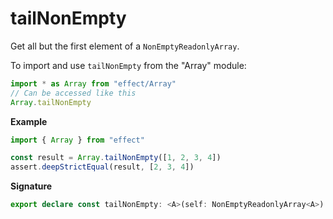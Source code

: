 # tailNonEmpty

Get all but the first element of a `NonEmptyReadonlyArray`.

To import and use `tailNonEmpty` from the "Array" module:

```ts
import * as Array from "effect/Array"
// Can be accessed like this
Array.tailNonEmpty
```

**Example**

```ts
import { Array } from "effect"

const result = Array.tailNonEmpty([1, 2, 3, 4])
assert.deepStrictEqual(result, [2, 3, 4])
```

**Signature**

```ts
export declare const tailNonEmpty: <A>(self: NonEmptyReadonlyArray<A>) => Array<A>
```
